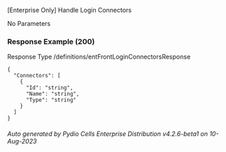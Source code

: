 






 
[Enterprise Only] Handle Login Connectors  


No Parameters



### Response Example (200)
Response Type /definitions/entFrontLoginConnectorsResponse

```
{
  "Connectors": [
    {
      "Id": "string",
      "Name": "string",
      "Type": "string"
    }
  ]
}
```




###### Auto generated by Pydio Cells Enterprise Distribution v4.2.6-beta1 on 10-Aug-2023
